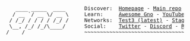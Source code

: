 <pre>
      ____ _____  ____      Discover:  <a href="https://www.gno.land/">Homepage</a> - <a href="https://github.com/gnolang/gno">Main repo</a>
     / __ `/ __ \/ __ \     Learn:     <a href="https://github.com/gnolang/awesome-gno">Awesome Gno</a> - <a href="https://youtube.com/@_gnoland">YouTube</a>
    / /_/ / / / / /_/ /     Networks:  <a href="https://test3.gno.land">Test3 (latest)</a> - <a href="https://staging.gno.land">Staging</a>
    \__, /_/ /_/\____/      Social:    <a href="https://twitter.com/_gnoland">Twitter</a> - <a href="https://discord.gg/tF2X8M6cVj">Discord</a> - <a href="https://reddit.com/r/gnoland">Reddit</a>
   /____/                   ~~~~~~~~~~~~~~~~~~~~~~~~~~~~~~~~~~~~~
</pre>
